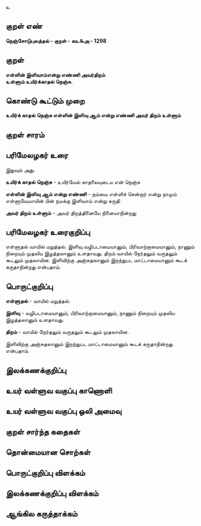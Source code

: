 உ

## குறள் எண் 

**நெஞ்சோடுபுலத்தல் - குறள் - கஉ௯அ - 1298**

## குறள் 

**எள்ளின் இளிவாம்என்று எண்ணி அவர்திறம்  
உள்ளும் உயிர்க்காதல் நெஞ்சு.** 

## கொண்டு கூட்டும் முறை

**உயிர்க் காதல் நெஞ்சு எள்ளின் இளிவு ஆம் என்று எண்ணி அவர் திறம் உள்ளும்**

## குறள் சாரம் 


## பரிமேலழகர் உரை

இதுவும் அது. 

**உயிர்க் காதல் நெஞ்சு** - உயிர்மேல் காதலையுடைய என் நெஞ்சு 

**எள்ளின் இளிவு ஆம் என்று எண்ணி** - நம்மை எள்ளிச் சென்றார் என்று நாமும் எள்ளுவேமாயின் பின் நமக்கு இளிவாம் என்று கருதி 

**அவர் திறம் உள்ளும்** - அவர் திறத்தினையே நினையாநின்றது

## பரிமேலழகர் உரைகுறிப்பு   

எள்ளுதல் வாயில் மறுத்தல். இளிவு வழிபடாமையானும், பிரிவாற்றாமையானும், நாணும் நிறையும் முதலிய இழத்தலானும் உளதாவது. திறம் வாயில் நேர்தலும் வருதலும் கூடலும் முதலாயின. இளிவிற்கு அஞ்சுதலானும் இறந்துபட மாட்டாமையானும் கூடக் கருதாநின்றது என்பதாம்.

## பொருட்குறிப்பு 

**எள்ளுதல்** - வாயில் மறுத்தல். 

**இளிவு** - வழிபடாமையானும், பிரிவாற்றாமையானும், நாணும் நிறையும் முதலிய இழத்தலானும் உளதாவது. 

**திறம்** - வாயில் நேர்தலும் வருதலும் கூடலும் முதலாயின. 

இளிவிற்கு அஞ்சுதலானும் இறந்துபட மாட்டாமையானும் கூடக் கருதாநின்றது என்பதாம்.

## இலக்கணக்குறிப்பு  


## உயர் வள்ளுவ வகுப்பு காணொளி


## உயர் வள்ளுவ வகுப்பு ஒலி அமைவு 

 
## குறள் சார்ந்த கதைகள் 


## தொன்மையான சொற்கள்


## பொருட்குறிப்பு விளக்கம்


## இலக்கணக்குறிப்பு விளக்கம்


## ஆங்கில கருத்தாக்கம் 


